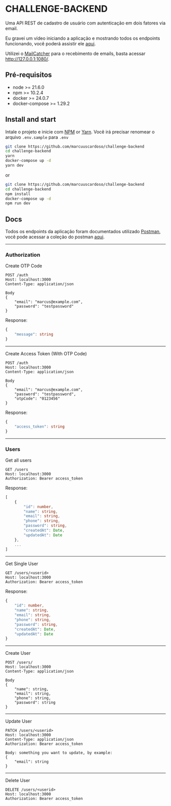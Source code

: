 # CHALLENGE-BACKEND

Uma API REST de cadastro de usuário com autenticação em dois fatores via email.

Eu gravei um vídeo iniciando a aplicação e mostrando todos os endpoints funcionando, você poderá assistir ele [aqui](https://youtu.be/tWdm7hdbVcU).

Utilizei o [MailCatcher](https://mailcatcher.me/) para o recebimento de emails, basta acessar http://127.0.0.1:1080/.

## Pré-requisitos

- node >= 21.6.0
- npm >= 10.2.4
- docker >= 24.0.7
- docker-compose >= 1.29.2

## Install and start

Intale o projeto e inicie com [NPM](https://nodejs.org/en) or [Yarn](https://yarnpkg.com/).
Você irá precisar renomear o arquivo ```.env.sample``` para ```.env```

```bash
git clone https://github.com/marcuuscardoso/challenge-backend
cd challenge-backend
yarn
docker-compose up -d
yarn dev
```
or 

```bash
git clone https://github.com/marcuuscardoso/challenge-backend
cd challenge-backend
npm install
docker-compose up -d
npm run dev
```

## Docs
Todos os endpoints da aplicação foram documentados utilizado [Postman](https://www.postman.com/downloads/), você pode acessar a coleção do postman [aqui](https://www.postman.com/marcuuscardoso/workspace/backend-challenge/).

---
### Authorization
Create OTP Code
```http
POST /auth
Host: localhost:3000
Content-Type: application/json

Body
{
    "email": "marcus@example.com",
    "password": "testpassword"
}
```
Response:
```typescript
{
    "message": string
}
```
----
Create Access Token (With OTP Code)
```http
POST /auth
Host: localhost:3000
Content-Type: application/json

Body
{
    "email": "marcus@example.com",
    "password": "testpassword",
    "otpCode": "0123456"
}
```
Response:
```typescript
{
    "access_token": string
}
```

---
### Users
Get all users
```http
GET /users
Host: localhost:3000
Authorization: Bearer access_token
```
Response:
```typescript
[
    {
        "id": number,
        "name": string,
        "email": string,
        "phone": string,
        "password": string,
        "createdAt": Date,
        "updatedAt": Date
    },
    ...
]
```
----
Get Single User
```http
GET /users/<userid>
Host: localhost:3000
Authorization: Bearer access_token
```
Response:
```typescript
{
    "id": number,
    "name": string,
    "email": string,
    "phone": string,
    "password": string,
    "createdAt": Date,
    "updatedAt": Date
}
```
---
Create User
```http
POST /users/
Host: localhost:3000
Content-Type: application/json

Body
{
    "name": string,
    "email": string,
    "phone": string,
    "password": string
} 
```
---
Update User
```http
PATCH /users/<userid>
Host: localhost:3000
Content-Type: application/json
Authorization: Bearer access_token

Body: something you want to update, by example:
{
    "email": string
}
```
---
Delete User
```http
DELETE /users/<userid>
Host: localhost:3000
Authorization: Bearer access_token
```
